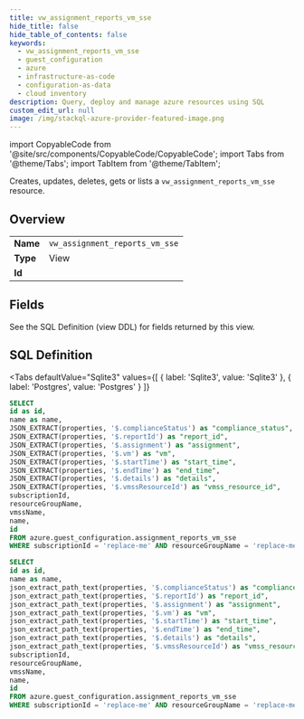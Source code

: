 ```yaml
--- 
title: vw_assignment_reports_vm_sse
hide_title: false
hide_table_of_contents: false
keywords:
  - vw_assignment_reports_vm_sse
  - guest_configuration
  - azure
  - infrastructure-as-code
  - configuration-as-data
  - cloud inventory
description: Query, deploy and manage azure resources using SQL
custom_edit_url: null
image: /img/stackql-azure-provider-featured-image.png
---
```


import CopyableCode from '@site/src/components/CopyableCode/CopyableCode';
import Tabs from '@theme/Tabs';
import TabItem from '@theme/TabItem';

Creates, updates, deletes, gets or lists a <code>vw_assignment_reports_vm_sse</code> resource.

## Overview
<table><tbody>
<tr><td><b>Name</b></td><td><code>vw_assignment_reports_vm_sse</code></td></tr>
<tr><td><b>Type</b></td><td>View</td></tr>
<tr><td><b>Id</b></td><td><CopyableCode code="azure.guest_configuration.vw_assignment_reports_vm_sse" /></td></tr>
</tbody></table>

## Fields

See the SQL Definition (view DDL) for fields returned by this view.

## SQL Definition

<Tabs
defaultValue="Sqlite3"
values={[
{ label: 'Sqlite3', value: 'Sqlite3' },
{ label: 'Postgres', value: 'Postgres' }
]}
>
<TabItem value="Sqlite3">

```sql
SELECT
id as id,
name as name,
JSON_EXTRACT(properties, '$.complianceStatus') as "compliance_status",
JSON_EXTRACT(properties, '$.reportId') as "report_id",
JSON_EXTRACT(properties, '$.assignment') as "assignment",
JSON_EXTRACT(properties, '$.vm') as "vm",
JSON_EXTRACT(properties, '$.startTime') as "start_time",
JSON_EXTRACT(properties, '$.endTime') as "end_time",
JSON_EXTRACT(properties, '$.details') as "details",
JSON_EXTRACT(properties, '$.vmssResourceId') as "vmss_resource_id",
subscriptionId,
resourceGroupName,
vmssName,
name,
id
FROM azure.guest_configuration.assignment_reports_vm_sse
WHERE subscriptionId = 'replace-me' AND resourceGroupName = 'replace-me' AND vmssName = 'replace-me' AND name = 'replace-me';
```

</TabItem>
<TabItem value="Postgres">

```sql
SELECT
id as id,
name as name,
json_extract_path_text(properties, '$.complianceStatus') as "compliance_status",
json_extract_path_text(properties, '$.reportId') as "report_id",
json_extract_path_text(properties, '$.assignment') as "assignment",
json_extract_path_text(properties, '$.vm') as "vm",
json_extract_path_text(properties, '$.startTime') as "start_time",
json_extract_path_text(properties, '$.endTime') as "end_time",
json_extract_path_text(properties, '$.details') as "details",
json_extract_path_text(properties, '$.vmssResourceId') as "vmss_resource_id",
subscriptionId,
resourceGroupName,
vmssName,
name,
id
FROM azure.guest_configuration.assignment_reports_vm_sse
WHERE subscriptionId = 'replace-me' AND resourceGroupName = 'replace-me' AND vmssName = 'replace-me' AND name = 'replace-me';
```

</TabItem>
</Tabs>

